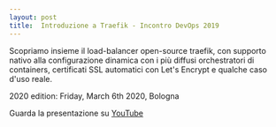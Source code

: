 ```yaml
---
layout: post
title:  Introduzione a Traefik - Incontro DevOps 2019
---
```


Scopriamo insieme il load-balancer open-source traefik, con supporto nativo alla
configurazione dinamica con i più diffusi orchestratori di containers,
certificati SSL automatici con Let's Encrypt e qualche caso d'uso reale.

2020 edition: Friday, March 6th 2020, Bologna

Guarda la presentazione su [YouTube](https://www.youtube.com/watch?v=CBBZD_WetmM)
